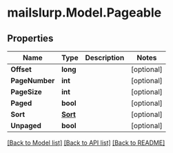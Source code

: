 
# mailslurp.Model.Pageable

## Properties

Name | Type | Description | Notes
------------ | ------------- | ------------- | -------------
**Offset** | **long** |  | [optional] 
**PageNumber** | **int** |  | [optional] 
**PageSize** | **int** |  | [optional] 
**Paged** | **bool** |  | [optional] 
**Sort** | [**Sort**](Sort.md) |  | [optional] 
**Unpaged** | **bool** |  | [optional] 

[[Back to Model list]](../README.md#documentation-for-models)
[[Back to API list]](../README.md#documentation-for-api-endpoints)
[[Back to README]](../README.md)

